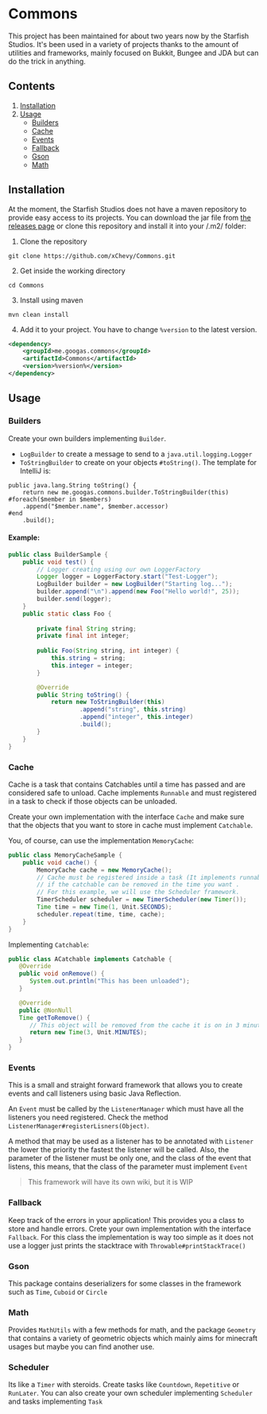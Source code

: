 # Commons

This project has been maintained for about two years now by the Starfish Studios.  It's been used in a variety of projects
thanks to the amount of utilities and frameworks, mainly focused on Bukkit, Bungee and JDA but can do the trick in anything.

## Contents

1. [Installation](#installation)
2. [Usage](#usage)
    * [Builders](#builders)
    * [Cache](#cache)
    * [Events](#events)
    * [Fallback](#fallback)
    * [Gson](#gson)
    * [Math](#math)
## Installation

At the moment, the Starfish Studios does not have a maven repository to provide easy access to its projects. You can download
the jar file from [the releases page](https://github.com/xChevy/Commons/releases) or clone this repository and install it into
your /.m2/ folder:

1. Clone the repository

```
git clone https://github.com/xChevy/Commons.git
```

2. Get inside the working directory

```
cd Commons
```

3. Install using maven

```
mvn clean install
```

4. Add it to your project. You have to change `%version` to the latest version.

```xml
<dependency>
    <groupId>me.googas.commons</groupId>
    <artifactId>Commons</artifactId>
    <version>%version%</version>
</dependency>
```

## Usage

### Builders

Create your own builders implementing `Builder`.

* `LogBuilder` to create a message to send to a `java.util.logging.Logger`
* `ToStringBuilder` to create on your objects `#toString()`. The template for IntelliJ is:

```
public java.lang.String toString() {
    return new me.googas.commons.builder.ToStringBuilder(this)
#foreach($member in $members)
    .append("$member.name", $member.accessor)
#end
    .build();
```

#### Example:

```java
public class BuilderSample {
    public void test() {
        // Logger creating using our own LoggerFactory
        Logger logger = LoggerFactory.start("Test-Logger");
        LogBuilder builder = new LogBuilder("Starting log...");
        builder.append("\n").append(new Foo("Hello world!", 25));
        builder.send(logger);
    }
    public static class Foo {
        
        private final String string;
        private final int integer;
        
        public Foo(String string, int integer) {
            this.string = string;
            this.integer = integer;
        }

        @Override
        public String toString() {
            return new ToStringBuilder(this)
                    .append("string", this.string)
                    .append("integer", this.integer)
                    .build();
        }
    }
}
```

### Cache

Cache is a task that contains Catchables until a time has passed and are considered safe to unload. Cache
implements `Runnable` and must registered in a task to check if those objects can be unloaded.

Create your own implementation with the interface `Cache` and make sure that the objects that you want to store
in cache must implement `Catchable`. 

You, of course, can use the implementation `MemoryCache`:

```java
public class MemoryCacheSample {
    public void cache() {
        MemoryCache cache = new MemoryCache();
        // Cache must be registered inside a task (It implements runnable) in which you can make it check
        // if the catchable can be removed in the time you want .
        // For this example, we will use the Scheduler framework.
        TimerScheduler scheduler = new TimerScheduler(new Timer());
        Time time = new Time(1, Unit.SECONDS);
        scheduler.repeat(time, time, cache);
    }
}
```

Implementing `Catchable`:

```java
public class ACatchable implements Catchable {
   @Override
   public void onRemove() {
      System.out.println("This has been unloaded");
   }

   @Override
   public @NonNull
   Time getToRemove() {
      // This object will be removed from the cache it is on in 3 minutes of querying it
      return new Time(3, Unit.MINUTES);
   }
}    
```

### Events

This is a small and straight forward framework that allows you to create events and call listeners using basic
Java Reflection. 

An `Event` must be called by the `ListenerManager` which must have all the listeners you need registered. Check the
method `ListenerManager#registerLisners(Object)`.

A method that may be used as a listener has to be annotated with `Listener` the lower the priority the fastest 
the listener will be called. Also, the parameter of the listener must be only one, and the class of the event
that listens, this means, that the class of the parameter must implement `Event`

> This framework will have its own wiki, but it is WIP

### Fallback

Keep track of the errors in your application! This provides you a class to store and handle errors. Crete your own implementation
with the interface `Fallback`. For this class the implementation is way too simple as it does not use a logger just prints 
the stacktrace with `Throwable#printStackTrace()`

### Gson

This package contains deserializers for some classes in the framework such as `Time`, `Cuboid` or `Circle`

### Math

Provides `MathUtils` with a few methods for math, and the package `Geometry` that contains a variety of geometric objects
which mainly aims for minecraft usages but maybe you can find another use.

### Scheduler

Its like a `Timer` with steroids. Create tasks like `Countdown`, `Repetitive` or `RunLater`. You can also create your own scheduler
implementing `Scheduler` and tasks implementing `Task`